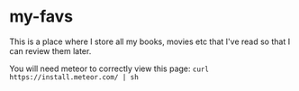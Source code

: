 # my-favs
This is a place where I store all my books, movies etc that I've read so that I can review them later.

You will need meteor to correctly view this page: `curl https://install.meteor.com/ | sh`
